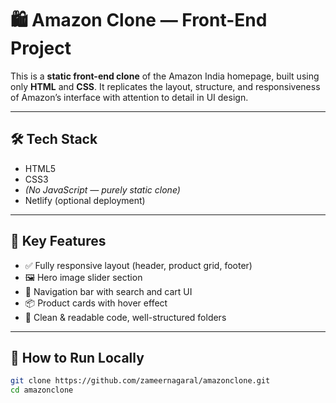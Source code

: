 # 🛍️ Amazon Clone — Front-End Project

This is a **static front-end clone** of the Amazon India homepage, built using only **HTML** and **CSS**. It replicates the layout, structure, and responsiveness of Amazon’s interface with attention to detail in UI design.

---

## 🛠️ Tech Stack

- HTML5  
- CSS3  
- *(No JavaScript — purely static clone)*  
- Netlify (optional deployment)

---

## 🎯 Key Features

- ✅ Fully responsive layout (header, product grid, footer)  
- 🖼️ Hero image slider section  
- 🛒 Navigation bar with search and cart UI  
- 📦 Product cards with hover effect  
- 🌙 Clean & readable code, well-structured folders

---

## 🚀 How to Run Locally

```bash
git clone https://github.com/zameernagaral/amazonclone.git
cd amazonclone
